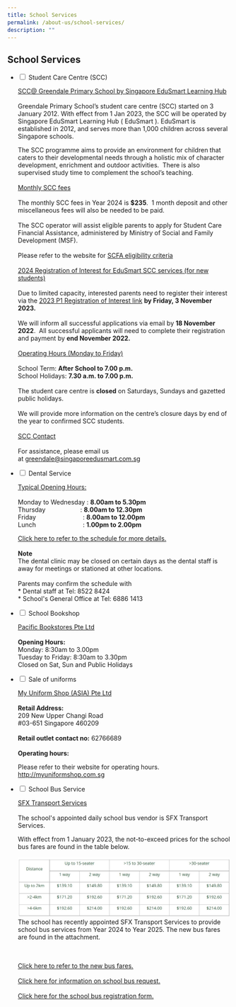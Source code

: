 ```yaml
---
title: School Services
permalink: /about-us/school-services/
description: ""
---
```

## **School Services**

<ul class="jekyllcodex_accordion">
<li><input id="accordion1" type="checkbox">  
<label for="accordion1">Student Care Centre (SCC)</label><div>  
<p><u>SCC@ Greendale Primary School by Singapore EduSmart Learning Hub</u> 
	<br><br>Greendale Primary School’s student care centre (SCC) started on 3 January 2012.&nbsp;With effect from 1 Jan 2023, the SCC will be operated by Singapore EduSmart Learning Hub ( EduSmart ). EduSmart is established in 2012, and serves more than 1,000 children across several Singapore schools.&nbsp;&nbsp;

The SCC programme aims to provide an environment for children that caters to their developmental needs through a holistic mix of character development, enrichment and outdoor activities.&nbsp; There is also supervised study time to complement the school’s teaching.
	<br><br>
	<u>Monthly SCC fees</u>
	<br><br>
	The monthly SCC fees in Year 2024 is&nbsp;<b>$235</b>.&nbsp; 1 month deposit and other miscellaneous fees will also be needed to be paid.&nbsp;  <br><br>
The SCC operator will assist eligible parents to apply for Student Care Financial Assistance, administered by Ministry of Social and Family Development (MSF).&nbsp;
<br><br>
Please refer to the website for&nbsp;[SCFA eligibility criteria](https://supportgowhere.life.gov.sg/schemes/SCFA/student-care-fee-assistance-scfa)
	<br><br>
	<u>2024 Registration of Interest for EduSmart SCC services (for new students)</u>
	<br><br>Due to limited capacity, interested parents need to register their interest via the&nbsp;<a href="https://zfrmz.com/xh0YVsr5aLMH0Vl46aOH">2023 P1 Registration of Interest link</a>&nbsp;<b>by Friday, 3 November 2023.</b>
<br><br>We will inform all successful applications via email by&nbsp;<b>18 November 2022</b>.&nbsp; All successful applicants will need to complete their registration and payment by&nbsp;<b>end November 2022.</b>
<br><br>
	<u>Operating Hours (Monday to Friday)</u>
	<br><br>
	School Term:&nbsp;<b>After School to 7.00 p.m.</b><br>
	School Holidays:&nbsp;<b>7.30 a.m. to 7.00 p.m.</b><br><br>
	The student care centre is&nbsp;<b>closed</b>&nbsp;on Saturdays, Sundays and gazetted public holidays.
	<br><br>
We will provide more information on the centre’s closure days by end of the year to confirmed SCC students.
<br><br>
	<u>SCC Contact</u>
<br><br>For assistance, please email us at&nbsp;<a href="mailto:greendale@singaporeedusmart.com.sg">greendale@singaporeedusmart.com.sg</a>
</p>  
</div></li> 

<li><input id="accordion2" type="checkbox">  
<label for="accordion2">Dental Service</label><div>  
<p>
	<u>Typical Opening Hours:</u>
	<br><br>
	Monday to Wednesday :&nbsp;<b>8.00am to 5.30pm</b><br>
	Thursday&nbsp; &nbsp; &nbsp; &nbsp; &nbsp; &nbsp; &nbsp; &nbsp; &nbsp; &nbsp; : <b>8.00am to 12.30pm</b>
<br>
	Friday&nbsp; &nbsp; &nbsp; &nbsp; &nbsp; &nbsp; &nbsp; &nbsp; &nbsp; &nbsp; &nbsp; &nbsp; &nbsp; &nbsp;:&nbsp;<b>8.00am to 12.00pm</b><br>
	Lunch&nbsp; &nbsp; &nbsp; &nbsp; &nbsp; &nbsp; &nbsp; &nbsp; &nbsp; &nbsp; &nbsp; &nbsp; &nbsp; &nbsp;:&nbsp;<b>1.00pm to 2.00pm</b>
<br>
	
<a href="/files/Dental%20Schedule/dental%20schedule%20oct%202023.pdf" target="_blank">Click here to refer to the schedule for more details.</a>
	<br><br>
	<b>Note</b>
	<br>
	The dental clinic may be closed on certain days as the dental staff is away for meetings or stationed at other locations.
	<br><br>
	Parents may confirm the schedule with <br>
	* Dental staff at Tel: 8522 8424
	<br>
	* School's General Office at Tel: 6886 1413
</p>  
</div></li>  

<li><input id="accordion3" type="checkbox">  
<label for="accordion3">School Bookshop</label><div>  
	<p><u>Pacific Bookstores Pte Ltd</u>
	<br><br>
		<b>Opening Hours:</b>
		<br>
		Monday: 8:30am to 3.00pm<br>
		Tuesday to Friday: 8:30am to 3.30pm<br>
Closed on Sat, Sun and Public Holidays
	</p>
</div></li>  

<li><input id="accordion4" type="checkbox">  
<label for="accordion4">Sale of uniforms</label><div>  
	<p><u>My Uniform Shop (ASIA) Pte Ltd</u>
		<br><br>
		<b>Retail Address:</b><br>
209 New Upper Changi Road<br>
#03-651 Singapore 460209
		<br><br>
		<b>Retail outlet contact no:</b> 62766689
		<br><br>
		<b>Operating hours:</b><br>
		
Please refer to their website for operating hours. <a href="http://myuniformshop.com.sg">http://myuniformshop.com.sg</a>
	</p>  
</div></li>  

<li><input id="accordion5" type="checkbox">  
<label for="accordion5">School Bus Service</label><div>  
	<p><u>SFX Transport Services</u>
		<br><br>
The school's appointed daily school bus vendor is SFX Transport Services.

With effect from 1 January 2023, the not-to-exceed prices for the school bus fares are found in the table below.&nbsp; 
<br><br>
<img src="/images/About%20Us/School%20Bus%20Fees%20Table.jpg" alt="Fee Table">
<br>
The school has recently appointed SFX Transport Services to provide school bus services from Year 2024 to Year 2025. The new bus fares are found in the attachment.

<br><br><a href="/files/School%20Services/school%20bus%20prices%202024%20and%202025.pdf" target="_blank"> Click here to refer to the new bus fares.
<br><br></a><a href="/files/School%20Services/school%20bus%20request.pdf" target="_blank"> Click here for information on school bus request.</a>
		<br><br><a href="/files/School%20Services/registration%202024.pdf" target="_blank"> Click here for the school bus registration form.</a>
</p></div></li></ul>